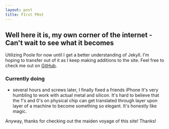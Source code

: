 ```yaml
---
layout: post
title: F1rst P0st
---
```


Well here it is, my own corner of the internet - Can't wait to see what it becomes
-----

Utilizing Poole for now until I get a better understanding of Jekyll. I'm hoping to transfer out of it as I keep making additions to the site. 
Feel free to check me out on [GitHub](https://github.com/aahill).

### Currently doing

* several hours and screws later, I finally fixed a friends iPhone
It's very humbling to work with actual metal and silicon. It's hard to believe that the 1's and 0's on physical chip can get translated through layer upon layer of a machine to become something so elegant. It's honestly like magic. 

Anyway, thanks for checking out the maiden voyage of this site!
Thanks!
